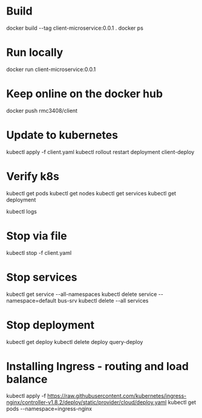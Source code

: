 # Build 
docker build --tag client-microservice:0.0.1 .
docker ps

# Run locally
docker run client-microservice:0.0.1

# Keep online on the docker hub
docker push rmc3408/client

# Update to kubernetes
kubectl apply -f client.yaml
kubectl rollout restart deployment client-deploy

# Verify k8s
kubectl get pods
kubectl get nodes
kubectl get services
kubectl get deployment

kubectl logs <pod-name>

# Stop via file
kubectl stop -f client.yaml

# Stop services
kubectl get service --all-namespaces
kubectl delete service --namespace=default bus-srv
kubectl delete --all services

# Stop deployment
kubectl get deploy
kubectl delete deploy query-deploy

# Installing Ingress - routing and load balance
kubectl apply -f https://raw.githubusercontent.com/kubernetes/ingress-nginx/controller-v1.8.2/deploy/static/provider/cloud/deploy.yaml
kubectl get pods --namespace=ingress-nginx